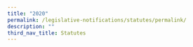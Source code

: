 ```yaml
---
title: "2020"
permalink: /legislative-notifications/statutes/permalink/
description: ""
third_nav_title: Statutes
---
```

